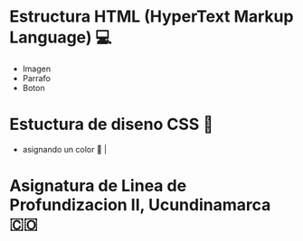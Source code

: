 # Estructura HTML (HyperText Markup Language) 💻 

* Imagen
* Parrafo
* Boton
# Estuctura de diseno CSS 🎨 
* asignando un color 💙 |
  
# Asignatura de Linea de Profundizacion II, Ucundinamarca 🇨🇴
